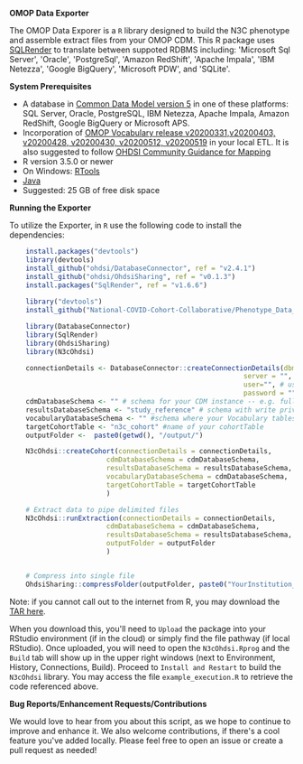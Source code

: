 <!-----
NEW: Your output is on the clipboard!

NEW: Check the "Supress top comment" to remove this info from the output.

Conversion time: 0.423 seconds.


Using this Markdown file:

1. Paste this output into your source file.
2. See the notes and action items below regarding this conversion run.
3. Check the rendered output (headings, lists, code blocks, tables) for proper
   formatting and use a linkchecker before you publish this page.

Conversion notes:

* Docs to Markdown version 1.0?23
* Tue May 12 2020 10:08:49 GMT-0700 (PDT)
* Source doc: Untitled document
----->


**OMOP Data Exporter**

The OMOP Data Exporer is a `R` library designed to build the N3C phenotype and assemble extract files from your OMOP CDM. This R package uses [SQLRender](https://cran.r-project.org/web/packages/SqlRender/index.html) to translate between suppoted RDBMS including: 'Microsoft Sql Server', 'Oracle', 'PostgreSql', 'Amazon RedShift', 'Apache Impala', 'IBM Netezza', 'Google BigQuery', 'Microsoft PDW', and 'SQLite'.


**System Prerequisites**

- A database in [Common Data Model version 5](https://github.com/OHDSI/CommonDataModel) in one of these platforms: SQL Server, Oracle, PostgreSQL, IBM Netezza, Apache Impala, Amazon RedShift, Google BigQuery or Microsoft APS.
- Incorporation of [OMOP Vocabulary release v20200331,v20200403, v20200428, v20200430, v20200512, v20200519](https://github.com/OHDSI/Vocabulary-v5.0/releases) in your local ETL. It is also suggested to follow [OHDSI Community Guidance for Mapping](https://github.com/OHDSI/Covid-19/wiki/Release)
- R version 3.5.0 or newer
- On Windows: [RTools](http://cran.r-project.org/bin/windows/Rtools/)
- [Java](http://java.com)
- Suggested: 25 GB of free disk space

**Running the Exporter**

To utilize the Exporter, in `R` use the following code to install the dependencies:
```r
	install.packages("devtools")
	library(devtools)
	install_github("ohdsi/DatabaseConnector", ref = "v2.4.1")
	install_github("ohdsi/OhdsiSharing", ref = "v0.1.3")
	install.packages("SqlRender", ref = "v1.6.6")
	
	library("devtools")
	install_github("National-COVID-Cohort-Collaborative/Phenotype_Data_Acquisition/Exporters/OMOPExporter")

	library(DatabaseConnector)
	library(SqlRender)
	library(OhdsiSharing)
	library(N3cOhdsi)

	connectionDetails <- DatabaseConnector::createConnectionDetails(dbms = "redshift",  # options: oracle, postgressql, redshift, sql server, pdw, netezza, bigquery, sqlite
                                                          server = "", # name of the server
                                                          user="", # username to access server
                                                          password = "" #password for that user)
	cdmDatabaseSchema <- "" # schema for your CDM instance -- e.g. full_201911_omop_v5
	resultsDatabaseSchema <- "study_reference" # schema with write privileges
	vocabularyDatabaseSchema <- "" #schema where your Vocabulary tables are stored
	targetCohortTable <- "n3c_cohort" #name of your cohortTable
	outputFolder <-  paste0(getwd(), "/output/")

	N3cOhdsi::createCohort(connectionDetails = connectionDetails,
                        cdmDatabaseSchema = cdmDatabaseSchema,
                        resultsDatabaseSchema = resultsDatabaseSchema,
                        vocabularyDatabaseSchema = cdmDatabaseSchema,
                        targetCohortTable = targetCohortTable
                        )

	# Extract data to pipe delimited files
	N3cOhdsi::runExtraction(connectionDetails = connectionDetails,
                        cdmDatabaseSchema = cdmDatabaseSchema,
                        resultsDatabaseSchema = resultsDatabaseSchema,
                        outputFolder = outputFolder
                        )


	# Compress into single file
	OhdsiSharing::compressFolder(outputFolder, paste0("YourInstitution_OMOP_SiteNumber_", Sys.Date(),".zip") )

```

Note: if you cannot call out to the internet from R, you may download the [TAR here](https://github.com/National-COVID-Cohort-Collaborative/Phenotype_Data_Acquisition/archive/master.zip). 

When you download this, you'll need to `Upload` the package into your RStudio environment (if in the cloud) or simply find the file pathway (if local RStudio). Once uploaded, you will need to open the `N3cOhdsi.Rprog` and the `Build` tab will show up in the upper right windows (next to Environment, History, Connections, Build). Proceed to `Install and Restart` to build the `N3cOhdsi` library. You may access the file `example_execution.R` to retrieve the code referenced above.


**Bug Reports/Enhancement Requests/Contributions**

We would love to hear from you about this script, as we hope to continue to improve and enhance it. We also welcome contributions, if there's a cool feature you've added locally. Please feel free to open an issue or create a pull request as needed!
